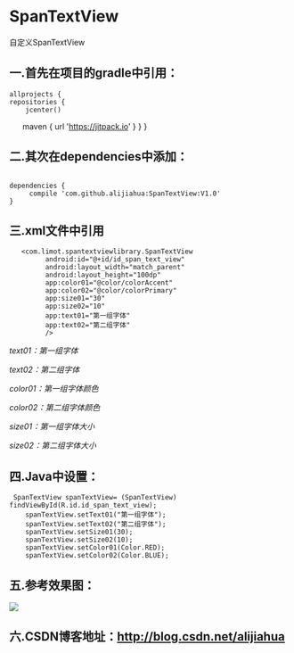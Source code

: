 # SpanTextView
  自定义SpanTextView
  
  

## 一.首先在项目的gradle中引用：

    allprojects {
    repositories {
        jcenter()
       	maven { url 'https://jitpack.io' }
        }
    }



## 二.其次在dependencies中添加：
<pre><code>
dependencies {
     compile 'com.github.alijiahua:SpanTextView:V1.0'
}
</code></pre>



## 三.xml文件中引用

       <com.limot.spantextviewlibrary.SpanTextView
             android:id="@+id/id_span_text_view"
             android:layout_width="match_parent"
             android:layout_height="100dp"
             app:color01="@color/colorAccent"
             app:color02="@color/colorPrimary"
             app:size01="30"
             app:size02="10"
             app:text01="第一组字体"
             app:text02="第二组字体"
             />




*text01：第一组字体*

*text02：第二组字体*

*color01：第一组字体颜色*

*color02：第二组字体颜色*

*size01：第一组字体大小*

*size02：第二组字体大小*


## 四.Java中设置：

     SpanTextView spanTextView= (SpanTextView) findViewById(R.id.id_span_text_view);
        spanTextView.setText01("第一组字体");
        spanTextView.setText02("第二组字体");
        spanTextView.setSize01(30);
        spanTextView.setSize02(10);
        spanTextView.setColor01(Color.RED);
        spanTextView.setColor02(Color.BLUE);


## 五.参考效果图：
![](https://github.com/alijiahua/SpanTextView/blob/master/imgsave/Screenshot_20170405-145835.png)


## 六.CSDN博客地址：http://blog.csdn.net/alijiahua

